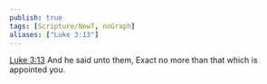 ```yaml
---
publish: true
tags: [Scripture/NewT, noGraph]
aliases: ["Luke 3:13"]
---
```

[Luke 3:13](https://churchofjesuschrist.org/study/scriptures/nt/luke/3?lang=eng&id=p13#p13) And he said unto them, Exact no more than that which is appointed you.
